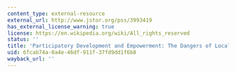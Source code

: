 ```yaml
---
content_type: external-resource
external_url: http://www.jstor.org/pss/3993419
has_external_license_warning: true
license: https://en.wikipedia.org/wiki/All_rights_reserved
status: ''
title: 'Participatory Development and Empowerment: The Dangers of Localization'
uid: 6fcab74a-0a4e-46df-911f-37fd9dd1f6b8
wayback_url: ''
---
```

